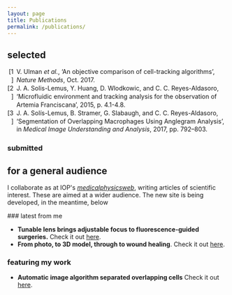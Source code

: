 ```yaml
---
layout: page
title: Publications
permalink: /publications/
---
```

## selected
<div class="csl-bib-body" style="line-height: 1.35; ">
  <div class="csl-entry" style="clear: left; ">
    <div class="csl-left-margin" style="float: left; padding-right: 0.5em;text-align: right; width: 1em;">[1]</div><div class="csl-right-inline" style="margin: 0 .4em 0 1.5em;">V. Ulman <i>et al.</i>, ‘An objective comparison of cell-tracking algorithms’, <i>Nature Methods</i>, Oct. 2017.</div>
    </div>
  <span class="Z3988" title="url_ver=Z39.88-2004&amp;ctx_ver=Z39.88-2004&amp;rfr_id=info%3Asid%2Fzotero.org%3A2&amp;rft_id=info%3Adoi%2F10.1038%2Fnmeth.4473&amp;rft_val_fmt=info%3Aofi%2Ffmt%3Akev%3Amtx%3Ajournal&amp;rft.genre=article&amp;rft.atitle=An%20objective%20comparison%20of%20cell-tracking%20algorithms&amp;rft.jtitle=Nature%20Methods&amp;rft.stitle=Nat%20Meth&amp;rft.volume=advance%20online%20publication&amp;rft.aufirst=Vladim%C3%ADr&amp;rft.aulast=Ulman&amp;rft.au=Vladim%C3%ADr%20Ulman&amp;rft.au=Martin%20Ma%C5%A1ka&amp;rft.au=Klas%20E.%20G.%20Magnusson&amp;rft.au=Olaf%20Ronneberger&amp;rft.au=Carsten%20Haubold&amp;rft.au=Nathalie%20Harder&amp;rft.au=Pavel%20Matula&amp;rft.au=Petr%20Matula&amp;rft.au=David%20Svoboda&amp;rft.au=Miroslav%20Radojevic&amp;rft.au=Ihor%20Smal&amp;rft.au=Karl%20Rohr&amp;rft.au=Joakim%20Jald%C3%A9n&amp;rft.au=Helen%20M.%20Blau&amp;rft.au=Oleh%20Dzyubachyk&amp;rft.au=Boudewijn%20Lelieveldt&amp;rft.au=Pengdong%20Xiao&amp;rft.au=Yuexiang%20Li&amp;rft.au=Siu-Yeung%20Cho&amp;rft.au=Alexandre%20C.%20Dufour&amp;rft.au=Jean-Christophe%20Olivo-Marin&amp;rft.au=Constantino%20C.%20Reyes-Aldasoro&amp;rft.au=Jose%20A.%20Solis-Lemus&amp;rft.au=Robert%20Bensch&amp;rft.au=Thomas%20Brox&amp;rft.au=Johannes%20Stegmaier&amp;rft.au=Ralf%20Mikut&amp;rft.au=Steffen%20Wolf&amp;rft.au=Fred%20A.%20Hamprecht&amp;rft.au=Tiago%20Esteves&amp;rft.au=Pedro%20Quelhas&amp;rft.au=%C3%96mer%20Demirel&amp;rft.au=Lars%20Malmstr%C3%B6m&amp;rft.au=Florian%20Jug&amp;rft.au=Pavel%20Tomancak&amp;rft.au=Erik%20Meijering&amp;rft.au=Arrate%20Mu%C3%B1oz-Barrutia&amp;rft.au=Michal%20Kozubek&amp;rft.au=Carlos%20Ortiz-de-Solorzano&amp;rft.date=2017-10-30&amp;rft.issn=1548-7091&amp;rft.language=en"></span>
  <div class="csl-entry" style="clear: left; ">
    <div class="csl-left-margin" style="float: left; padding-right: 0.5em;text-align: right; width: 1em;">[2]</div><div class="csl-right-inline" style="margin: 0 .4em 0 1.5em;">J. A. Solis-Lemus, Y. Huang, D. Wlodkowic, and C. C. Reyes-Aldasoro, ‘Microfluidic environment and tracking analysis for the observation of Artemia Franciscana’, 2015, p. 4.1-4.8.</div>
  </div>
  <span class="Z3988" title="url_ver=Z39.88-2004&amp;ctx_ver=Z39.88-2004&amp;rfr_id=info%3Asid%2Fzotero.org%3A2&amp;rft_id=info%3Adoi%2F10.5244%2FC.29.MVAB.4&amp;rft_id=urn%3Aisbn%3A978-1-901725-57-5&amp;rft_val_fmt=info%3Aofi%2Ffmt%3Akev%3Amtx%3Abook&amp;rft.genre=proceeding&amp;rft.atitle=Microfluidic%20environment%20and%20tracking%20analysis%20for%20the%20observation%20of%20Artemia%20Franciscana&amp;rft.publisher=British%20Machine%20Vision%20Association&amp;rft.aufirst=Jose%20Alonso&amp;rft.aulast=Solis-Lemus&amp;rft.au=Jose%20Alonso%20Solis-Lemus&amp;rft.au=Yushi%20Huang&amp;rft.au=Donald%20Wlodkowic&amp;rft.au=Constantino%20Carlos%20Reyes-Aldasoro&amp;rft.date=2015&amp;rft.pages=4.1-4.8&amp;rft.spage=4.1&amp;rft.epage=4.8&amp;rft.isbn=978-1-901725-57-5&amp;rft.language=en"></span>
  <div class="csl-entry" style="clear: left; ">
    <div class="csl-left-margin" style="float: left; padding-right: 0.5em;text-align: right; width: 1em;">[3]</div><div class="csl-right-inline" style="margin: 0 .4em 0 1.5em;">J. A. Solís-Lemus, B. Stramer, G. Slabaugh, and C. C. Reyes-Aldasoro, ‘Segmentation of Overlapping Macrophages Using Anglegram Analysis’, in <i>Medical Image Understanding and Analysis</i>, 2017, pp. 792–803.</div>
  </div>
  <span class="Z3988" title="url_ver=Z39.88-2004&amp;ctx_ver=Z39.88-2004&amp;rfr_id=info%3Asid%2Fzotero.org%3A2&amp;rft_id=info%3Adoi%2F10.1007%2F978-3-319-60964-5_69&amp;rft_id=urn%3Aisbn%3A978-3-319-60963-8%20978-3-319-60964-5&amp;rft_val_fmt=info%3Aofi%2Ffmt%3Akev%3Amtx%3Abook&amp;rft.genre=proceeding&amp;rft.atitle=Segmentation%20of%20Overlapping%20Macrophages%20Using%20Anglegram%20Analysis&amp;rft.btitle=Medical%20Image%20Understanding%20and%20Analysis&amp;rft.publisher=Springer%2C%20Cham&amp;rft.series=Communications%20in%20Computer%20and%20Information%20Science&amp;rft.aufirst=Jos%C3%A9%20Alonso&amp;rft.aulast=Sol%C3%ADs-Lemus&amp;rft.au=Jos%C3%A9%20Alonso%20Sol%C3%ADs-Lemus&amp;rft.au=Brian%20Stramer&amp;rft.au=Greg%20Slabaugh&amp;rft.au=Constantino%20Carlos%20Reyes-Aldasoro&amp;rft.date=2017-07-11&amp;rft.pages=792-803&amp;rft.spage=792&amp;rft.epage=803&amp;rft.isbn=978-3-319-60963-8%20978-3-319-60964-5&amp;rft.language=en"></span>
</div>


### submitted

## for a general audience
I collaborate as at IOP's [_medicalphysicsweb_](http://medicalphysicsweb.org),
writing articles of scientific interest. These are aimed at a wider audience.
The new site is being developed, in the meantime, below

### latest from me
+ **Tunable lens brings adjustable focus to fluorescence-guided surgeries.**
  Check it out [here](http://medicalphysicsweb.org/cws/article/research/69724).
+ **From photo, to 3D model, through to wound healing**. Check it out
  [here](http://medicalphysicsweb.org/cws/article/research/70241).

### featuring my work
+ **Automatic image algorithm separated overlapping cells** Check it out
[here](http://medicalphysicsweb.org/cws/article/research/69719).
